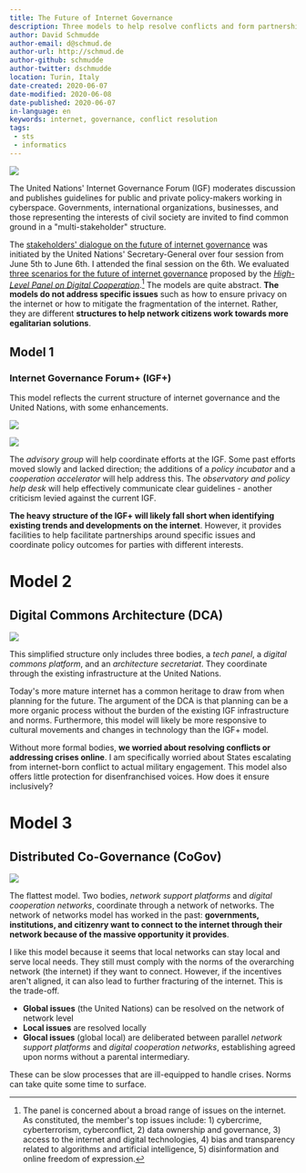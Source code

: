 ```yaml
---
title: The Future of Internet Governance
description: Three models to help resolve conflicts and form partnerships as the global community comes together to build the next internet.
author: David Schmudde
author-email: d@schmud.de
author-url: http://schmud.de
author-github: schmudde
author-twitter: dschmudde
location: Turin, Italy
date-created: 2020-06-07
date-modified: 2020-06-08
date-published: 2020-06-07
in-language: en
keywords: internet, governance, conflict resolution
tags:
 - sts
 - informatics
---
```


![](/img/2020-06-06-internet-gov/igflogo.png)

The United Nations' Internet Governance Forum (IGF) moderates discussion and publishes guidelines for public and private policy-makers working in cyberspace. Governments, international organizations, businesses, and those representing the interests of civil society are invited to find common ground in a "multi-stakeholder" structure.

The [stakeholders' dialogue on the future of internet governance](https://wetheinternet.org/) was initiated by the United Nations' Secretary-General over four session from June 5th to June 6th. I attended the final session on the 6th. We evaluated [three scenarios for the future of internet governance](/papers/future-internet-gov.pdf) proposed by the *[High-Level Panel on Digital Cooperation](https://digitalcooperation.org/)*.[^high-level] The models are quite abstract. **The models do not address specific issues** such as how to ensure privacy on the internet or how to mitigate the fragmentation of the internet. Rather, they are different **structures to help network citizens work towards more egalitarian solutions**.

[^high-level]: The panel is concerned about a broad range of issues on the internet. As constituted, the member's top issues include: 1) cybercrime, cyberterrorism, cyberconflict, 2) data ownership and governance, 3) access to the internet and digital technologies, 4) bias and transparency related to algorithms and artificial intelligence, 5) disinformation and online freedom of expression.

## Model 1
### Internet Governance Forum+ (IGF+)

This model reflects the current structure of internet governance and the United Nations, with some enhancements.

![](/img/2020-06-06-internet-gov/igf-plus.png)

![](/img/2020-06-06-internet-gov/igf-plus-key.png)

The *advisory group* will help coordinate efforts at the IGF. Some past efforts moved slowly and lacked direction; the additions of a *policy incubator* and a *cooperation accelerator* will help address this. The *observatory and policy help desk* will help effectively communicate clear guidelines - another criticism levied against the current IGF.

**The heavy structure of the IGF+ will likely fall short when identifying existing trends and developments on the internet**. However, it provides facilities to help facilitate partnerships around specific issues and coordinate policy outcomes for parties with different interests.

# Model 2
## Digital Commons Architecture (DCA)

![](/img/2020-06-06-internet-gov/dca.png)

This simplified structure only includes three bodies, a *tech panel*, a *digital commons platform*, and an *architecture secretariat*. They coordinate through the existing infrastructure at the United Nations.

Today's more mature internet has a common heritage to draw from when planning for the future. The argument of the DCA is that planning can be a more organic process without the burden of the existing IGF infrastructure and norms. Furthermore, this model will likely be more responsive to cultural movements and changes in technology than the IGF+ model.

Without more formal bodies, **we worried about resolving conflicts or addressing crises online**. I am specifically worried about States escalating from internet-born conflict to actual military engagement. This model also offers little protection for disenfranchised voices. How does it ensure inclusively?

# Model 3
## Distributed Co-Governance (CoGov)

![](/img/2020-06-06-internet-gov/cogov.png)

The flattest model. Two bodies, *network support platforms* and *digital cooperation networks*, coordinate through a network of networks. The network of networks model has worked in the past: **governments, institutions, and citizenry want to connect to the internet through their network because of the massive opportunity it provides**.

I like this model because it seems that local networks can stay local and serve local needs. They still must comply with the norms of the overarching network (the internet) if they want to connect. However, if the incentives aren't aligned, it can also lead to further fracturing of the internet. This is the trade-off.

- **Global issues** (the United Nations) can be resolved on the network of network level
- **Local issues** are resolved locally
- **Glocal issues** (global local) are deliberated between parallel *network support platforms* and *digital cooperation networks*, establishing agreed upon norms without a parental intermediary.

These can be slow processes that are ill-equipped to handle crises. Norms can take quite some time to surface.
